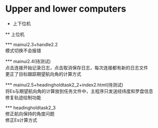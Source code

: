 # Upper and lower computers
* 上下位机


** 上位机

*** mainui2.3+handle2.2<br>
模式切换不会报错<br>

*** mainui2.4(待测试)<br>
点击连接开始记录日志，点击取消保存日志，每次连接都有新的日志文件<br>
更正了目标跟踪期望航向角的计算方式<br>

*** mainui2.5+headingholdtask2_2+index2.html(待测试)<br>
将Es与期望航向角的计算放到任务文件中，主程序只发送经纬度和罗盘信息<br>
修复轨迹绘制功能<br>

*** headingholdtask2_3<br>
修正航向保持的角度问题<br>
修正Es计算方式<br>